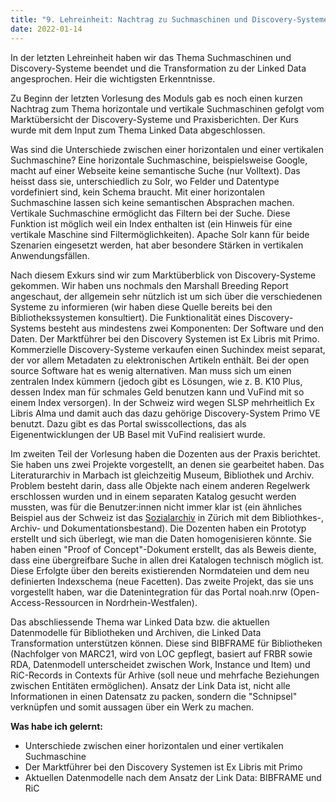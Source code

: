 ```yaml
---
title: "9. Lehreinheit: Nachtrag zu Suchmaschinen und Discovery-Systeme und Kursabschluss"
date: 2022-01-14
---
```


In der letzten Lehreinheit haben wir das Thema Suchmaschinen und Discovery-Systeme beendet und die Transformation zu der Linked Data angesprochen. Heir die wichtigsten Erkenntnisse. 

Zu Beginn der letzten Vorlesung des Moduls gab es noch einen kurzen Nachtrag zum Thema horizontale und vertikale Suchmaschinen gefolgt vom Marktübersicht der Discovery-Systeme und Praxisberichten. Der Kurs wurde mit dem Input zum Thema Linked Data abgeschlossen.

Was sind die Unterschiede zwischen einer horizontalen und einer vertikalen Suchmaschine? Eine horizontale Suchmaschine, beispielsweise Google, macht auf einer Webseite keine semantische Suche (nur Volltext). Das heisst dass sie, unterschiedlich zu Solr, wo Felder und Datentype vordefiniert sind, kein Schema braucht. Mit einer horizontalen Suchmaschine lassen sich keine semantischen Absprachen machen. Vertikale Suchmaschine ermöglicht das Filtern bei der Suche. Diese Funktion ist möglich weil ein Index enthalten ist (ein Hinweis für eine vertikale Maschine sind Filtermöglichkeiten). Apache Solr kann für beide Szenarien eingesetzt werden, hat aber besondere Stärken in vertikalen Anwendungsfällen. 

Nach diesem Exkurs sind wir zum Marktüberblick von Discovery-Systeme gekommen. Wir haben uns nochmals den Marshall Breeding Report angeschaut, der allgemein sehr nützlich ist um sich über die verschiedenen Systeme zu informieren (wir haben diese Quelle bereits bei den Bibliothekssystemen konsultiert). Die Funktionalität eines Discovery-Systems besteht aus mindestens zwei Komponenten: Der Software und den Daten. Der Marktführer bei den Discovery Systemen ist Ex Libris mit Primo. 
Kommerzielle Discovery-Systeme verkaufen einen Suchindex meist separat, der vor allem Metadaten zu elektronischen Artikeln enthält. Bei der open source Software hat es wenig alternativen. Man muss sich um einen zentralen Index kümmern (jedoch gibt es Lösungen, wie z. B. K10 Plus, dessen Index man für schmales Geld benutzen kann und VuFind mit so einem Index versorgen). In der Schweiz wird wegen SLSP mehrheitlich Ex Libris Alma und damit auch das dazu gehörige Discovery-System Primo VE benutzt. Dazu gibt es das Portal swisscollections, das als Eigenentwicklungen der UB Basel mit VuFind realisiert wurde.

Im zweiten Teil der Vorlesung haben die Dozenten aus der Praxis berichtet. Sie haben uns zwei Projekte vorgestellt, an denen sie gearbeitet haben. Das Literaturarchiv in Marbach ist gleichzeitig Museum, Bibliothek und Archiv. Problem besteht darin, dass alle Objekte nach einem anderen Regelwerk erschlossen wurden und in einem separaten Katalog gesucht werden mussten, was für die Benutzer:innen nicht immer klar ist (ein ähnliches Beispiel aus der Schweiz ist das [Sozialarchiv](https://www.sozialarchiv.ch/) in Zürich mit dem Bibliothkes-, Archiv- und Dokumentationsbestand).  Die Dozenten haben ein Prototyp erstellt und sich überlegt, wie man die Daten homogenisieren könnte. Sie haben einen "Proof of Concept"-Dokument erstellt, das als Beweis diente, dass eine übergreifbare Suche in allen drei Katalogen technisch möglich ist. Diese Erfolgte über den bereits existierenden Normdateien und dem neu definierten Indexschema (neue Facetten).  Das zweite Projekt, das sie uns vorgestellt haben, war die Datenintegration für das Portal noah.nrw (Open-Access-Ressourcen in Nordrhein-Westfalen). 

Das abschliessende Thema war Linked Data bzw. die aktuellen Datenmodelle für Bibliotheken und Archiven, die Linked Data Transformation unterstützen können. Diese sind BIBFRAME für Bibliotheken (Nachfolger von MARC21, wird von LOC gepflegt, basiert auf FRBR sowie RDA, Datenmodell unterscheidet zwischen Work, Instance und Item) und RiC-Records in Contexts für Arhive (soll neue und mehrfache Beziehungen zwischen Entitäten ermöglichen). Ansatz der Link Data ist, nicht alle Informationen in einen Datensatz zu packen, sondern die "Schnipsel" verknüpfen und somit aussagen über ein Werk zu machen. 

**Was habe ich gelernt:** 
-	Unterschiede zwischen einer horizontalen und einer vertikalen Suchmaschine
-	Der Marktführer bei den Discovery Systemen ist Ex Libris mit Primo
-	Aktuellen Datenmodelle nach dem Ansatz der Link Data: BIBFRAME und RiC
 
